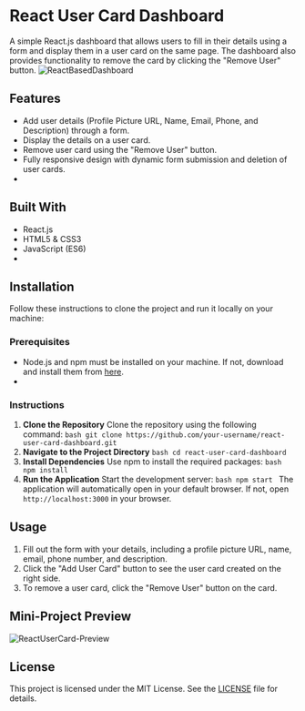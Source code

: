 # React User Card Dashboard
A simple React.js dashboard that allows users to fill in their details using a form and display them in a user card on the same page. The dashboard also provides functionality to remove the card by clicking the "Remove User" button.
![ReactBasedDashboard](https://github.com/user-attachments/assets/0faabb6c-fe41-47c2-aa2d-d08cf28dc7fe)


## Features
- Add user details (Profile Picture URL, Name, Email, Phone, and Description) through a form.
- Display the details on a user card.
- Remove user card using the "Remove User" button.
- Fully responsive design with dynamic form submission and deletion of user cards.
- 
## Built With
- React.js
- HTML5 & CSS3
- JavaScript (ES6)
- 
## Installation
Follow these instructions to clone the project and run it locally on your machine:

### Prerequisites
- Node.js and npm must be installed on your machine. If not, download and install them from [here](https://nodejs.org/).
- 
### Instructions
1. **Clone the Repository** Clone the repository using the following command: ```bash git clone https://github.com/your-username/react-user-card-dashboard.git ```
2. **Navigate to the Project Directory** ```bash cd react-user-card-dashboard ```
3. **Install Dependencies** Use npm to install the required packages: ```bash npm install ```
4. **Run the Application** Start the development server: ```bash npm start ``` The application will automatically open in your default browser. If not, open `http://localhost:3000` in your browser.

## Usage
1. Fill out the form with your details, including a profile picture URL, name, email, phone number, and description.
2. Click the "Add User Card" button to see the user card created on the right side.
3. To remove a user card, click the "Remove User" button on the card.

## Mini-Project Preview

![ReactUserCard-Preview](https://github.com/user-attachments/assets/c0984d9a-5fe1-4e26-b5f1-9c630833fc1f)


## License
This project is licensed under the MIT License. See the [LICENSE](LICENSE) file for details.
